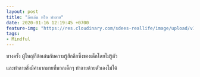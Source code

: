 ```yaml
---
layout: post
title: "ล้อเล่น หรือ ทำลาย"
date: 2020-01-16 12:19:45 +0700
feature-img: "https://res.cloudinary.com/sdees-reallife/image/upload/v1555658919/sample_feature_img.png"
tags:
- Mindful
---
```


บางครั้ง ผู้ใหญ่ก็ล้อเล่นกับความรู้สึกลึกซึ้งของเด็กโดยไม่รู้ตัว

<i class="fa fa-child" style="color:plum"></i>

และทำลายสิ่งมีค่ามากมายที่พวกเด็กๆ ทำลายด้วยตัวเองไม่ได้
